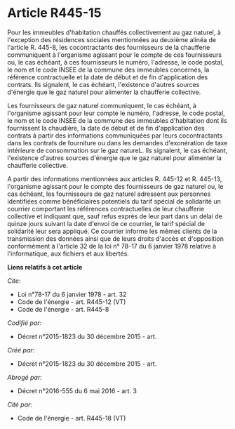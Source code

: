 # Article R445-15

Pour les immeubles d'habitation chauffés collectivement au gaz naturel, à l'exception des résidences sociales mentionnées au
deuxième alinéa de l'article R. 445-8, les cocontractants des fournisseurs de la chaufferie communiquent à l'organisme
agissant pour le compte de ces fournisseurs ou, le cas échéant, à ces fournisseurs le numéro, l'adresse, le code postal, le
nom et le code INSEE de la commune des immeubles concernés, la référence contractuelle et la date de début et de fin
d'application des contrats. Ils signalent, le cas échéant, l'existence d'autres sources d'énergie que le gaz naturel pour
alimenter la chaufferie collective. 

Les fournisseurs de gaz naturel communiquent, le cas échéant, à l'organisme agissant pour leur compte le numéro, l'adresse,
le code postal, le nom et le code INSEE de la commune des immeubles d'habitation dont ils fournissent la chaudière, la date
de début et de fin d'application des contrats à partir des informations communiquées par leurs cocontractants dans les
contrats de fourniture ou dans les demandes d'exonération de taxe intérieure de consommation sur le gaz natureL. Ils
signalent, le cas échéant, l'existence d'autres sources d'énergie que le gaz naturel pour alimenter la chaufferie
collective. 

A partir des informations mentionnées aux articles R. 445-12 et R. 445-13, l'organisme agissant pour le compte des
fournisseurs de gaz naturel ou, le cas échéant, les fournisseurs de gaz naturel adressent aux personnes identifiées comme
bénéficiaires potentiels du tarif spécial de solidarité un courrier comportant les références contractuelles de leur
chaufferie collective et indiquant que, sauf refus exprès de leur part dans un délai de quinze jours suivant la date d'envoi
de ce courrier, le tarif spécial de solidarité leur sera appliqué. Ce courrier informe les mêmes clients de la transmission
des données ainsi que de leurs droits d'accès et d'opposition conformément à l'article 32 de la loi n° 78-17 du 6 janvier
1978 relative à l'informatique, aux fichiers et aux libertés.

**Liens relatifs à cet article**

_Cite_:

  - Loi n°78-17 du 6 janvier 1978 - art. 32
  - Code de l'énergie - art. R445-12 (VT)
  - Code de l'énergie - art. R445-8

_Codifié par_:

  - Décret n°2015-1823 du 30 décembre 2015 - art.

_Créé par_:

  - Décret n°2015-1823 du 30 décembre 2015 - art.

_Abrogé par_:

  - Décret n°2016-555 du 6 mai 2016 - art. 3

_Cité par_:

  - Code de l'énergie - art. R445-18 (VT)
